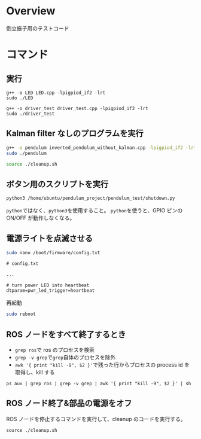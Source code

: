 # Overview

倒立振子用のテストコード

# コマンド

## 実行

```
g++ -o LED LED.cpp -lpigpiod_if2 -lrt
sudo ./LED
```

```
g++ -o driver_test driver_test.cpp -lpigpiod_if2 -lrt
sudo ./driver_test
```

## Kalman filter なしのプログラムを実行

```bash
g++ -o pendulum inverted_pendulum_without_kalman.cpp -lpigpiod_if2 -lrt -pthread
sudo ./pendulum

source ./cleanup.sh
```

## ボタン用のスクリプトを実行

```bash
python3 /home/ubuntu/pendulum_project/pendulum_test/shutdown.py
```

`python`ではなく、`python3`を使用すること。
`python`を使うと、GPIO ピンの ON/OFF が動作しなくなる。


## 電源ライトを点滅させる

```bash
sudo nano /boot/firmware/config.txt
```

```txt
# config.txt

...

# turn power LED into heartbeat
dtparam=pwr_led_trigger=heartbeat

```

再起動

```bash
sudo reboot
```


## ROS ノードをすべて終了するとき

- `grep ros`で ros のプロセスを検索
- `grep -v grep`で`grep`自体のプロセスを除外
- `awk '{ print "kill -9", $2 }'`で残った行からプロセスの process id を取得し、kill する

```
ps aux | grep ros | grep -v grep | awk '{ print "kill -9", $2 }' | sh
```

## ROS ノード終了&部品の電源をオフ

ROS ノードを停止するコマンドを実行して、cleanup のコードを実行する。

```
source ./cleanup.sh
```
